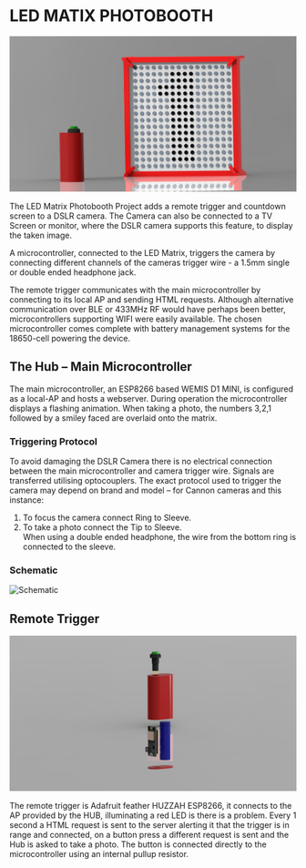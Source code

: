 # LED MATIX PHOTOBOOTH
![Image of Assembly](/Images/ASM1.jpg)

The LED Matrix Photobooth Project adds a remote trigger and countdown screen to a DSLR camera. The Camera can also be connected to a TV Screen or monitor, where the DSLR camera supports this feature, to display the taken image.

A microcontroller, connected to the LED Matrix, triggers the camera by connecting different channels of the cameras trigger wire - a 1.5mm single or double ended headphone jack. 

The remote trigger communicates with the main microcontroller by connecting to its local AP and sending HTML requests. Although alternative communication over BLE or 433MHz RF would have perhaps been better, microcontrollers supporting WIFI were easily available. The chosen microcontroller comes complete with battery management systems for the 18650-cell powering the device.

## The Hub – Main Microcontroller
The main microcontroller, an ESP8266 based WEMIS D1 MINI, is configured as a local-AP and hosts a webserver.
During operation the microcontroller displays a flashing animation. When taking a photo, the numbers 3,2,1 followed by a smiley faced are overlaid onto the matrix.

###  Triggering Protocol
To avoid damaging the DSLR Camera there is no electrical connection between the main microcontroller and camera trigger wire. Signals are transferred utilising optocouplers.
The exact protocol used to trigger the camera may depend on brand and model – for Cannon cameras and this instance:
1.	To focus the camera connect Ring to Sleeve.
2.	To take a photo connect the Tip to Sleeve.  
When using a double ended headphone, the wire from the bottom ring is connected to the sleeve.

### Schematic
![Schematic](/Images/MatrixSch.jpg)

## Remote Trigger
![Schematic](/Images/Trigger2.jpg)

The remote trigger is Adafruit feather HUZZAH ESP8266, it connects to the AP provided by the HUB, illuminating a red LED is there is a problem. Every 1 second a HTML request is sent to the server alerting it that the trigger is in range and connected, on a button press a different request is sent and the Hub is asked to take a photo. 
The button is connected directly to the microcontroller using an internal pullup resistor. 

 
